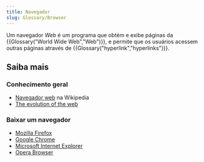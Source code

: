 ```yaml
---
title: Navegador
slug: Glossary/Browser
---
```


Um navegador _Web_ é um programa que obtém e exibe páginas da {{Glossary("World Wide Web","Web")}}, e permite que os usuários acessem outras páginas através de {{Glossary("hyperlink","hyperlinks")}}.

## Saiba mais

### Conhecimento geral

- [Navegador web](https://pt.wikipedia.org/wiki/Navegador_web) na Wikipedia
- [The evolution of the web](http://www.evolutionoftheweb.com/)

### Baixar um navegador

- [Mozilla Firefox](http://www.mozilla.org/en-US/firefox/features/)
- [Google Chrome](http://www.google.com/chrome/)
- [Microsoft Internet Explorer](http://windows.microsoft.com/en-US/internet-explorer/browser-ie)
- [Opera Browser](http://www.opera.com/)
